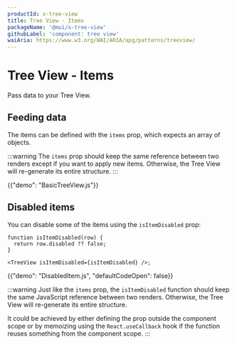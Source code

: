```yaml
---
productId: x-tree-view
title: Tree View - Items
packageName: '@mui/x-tree-view'
githubLabel: 'component: tree view'
waiAria: https://www.w3.org/WAI/ARIA/apg/patterns/treeview/
---
```


# Tree View - Items

<p class="description">Pass data to your Tree View.</p>

## Feeding data

The items can be defined with the `items` prop, which expects an array of objects.

:::warning
The `items` prop should keep the same reference between two renders except if you want to apply new items.
Otherwise, the Tree View will re-generate its entire structure.
:::

{{"demo": "BasicTreeView.js"}}

## Disabled items

You can disable some of the items using the `isItemDisabled` prop:

```tsx
function isItemDisabled(row) {
  return row.disabled ?? false;
}

<TreeView isItemDisabled={isItemDisabled} />;
```

{{"demo": "DisabledItem.js", "defaultCodeOpen": false}}

:::warning
Just like the `items` prop, the `isItemDisabled` function should keep the same JavaScript reference between two renders.
Otherwise, the Tree View will re-generate its entire structure.

It could be achieved by either defining the prop outside the component scope or by memoizing using the `React.useCallback` hook if the function reuses something from the component scope.
:::
